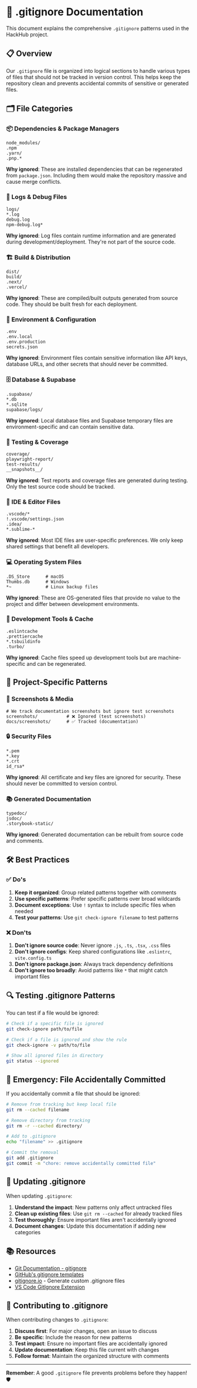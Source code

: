 # 🚫 .gitignore Documentation

This document explains the comprehensive `.gitignore` patterns used in the HackHub project.

## 📋 Overview

Our `.gitignore` file is organized into logical sections to handle various types of files that should not be tracked in version control. This helps keep the repository clean and prevents accidental commits of sensitive or generated files.

## 🗂️ File Categories

### 📦 Dependencies & Package Managers
```ignore
node_modules/
.npm
.yarn/
.pnp.*
```
**Why ignored**: These are installed dependencies that can be regenerated from `package.json`. Including them would make the repository massive and cause merge conflicts.

### 📝 Logs & Debug Files
```ignore
logs/
*.log
debug.log
npm-debug.log*
```
**Why ignored**: Log files contain runtime information and are generated during development/deployment. They're not part of the source code.

### 🏗️ Build & Distribution
```ignore
dist/
build/
.next/
.vercel/
```
**Why ignored**: These are compiled/built outputs generated from source code. They should be built fresh for each deployment.

### 🔐 Environment & Configuration
```ignore
.env
.env.local
.env.production
secrets.json
```
**Why ignored**: Environment files contain sensitive information like API keys, database URLs, and other secrets that should never be committed.

### 🗄️ Database & Supabase
```ignore
.supabase/
*.db
*.sqlite
supabase/logs/
```
**Why ignored**: Local database files and Supabase temporary files are environment-specific and can contain sensitive data.

### 🧪 Testing & Coverage
```ignore
coverage/
playwright-report/
test-results/
__snapshots__/
```
**Why ignored**: Test reports and coverage files are generated during testing. Only the test source code should be tracked.

### 🎯 IDE & Editor Files
```ignore
.vscode/*
!.vscode/settings.json
.idea/
*.sublime-*
```
**Why ignored**: Most IDE files are user-specific preferences. We only keep shared settings that benefit all developers.

### 💻 Operating System Files
```ignore
.DS_Store      # macOS
Thumbs.db      # Windows
*~             # Linux backup files
```
**Why ignored**: These are OS-generated files that provide no value to the project and differ between development environments.

### 🔧 Development Tools & Cache
```ignore
.eslintcache
.prettiercache
*.tsbuildinfo
.turbo/
```
**Why ignored**: Cache files speed up development tools but are machine-specific and can be regenerated.

## 🎯 Project-Specific Patterns

### 📸 Screenshots & Media
```ignore
# We track documentation screenshots but ignore test screenshots
screenshots/           # ❌ Ignored (test screenshots)
docs/screenshots/      # ✅ Tracked (documentation)
```

### 🔒 Security Files
```ignore
*.pem
*.key
*.crt
id_rsa*
```
**Why ignored**: All certificate and key files are ignored for security. These should never be committed to version control.

### 📚 Generated Documentation
```ignore
typedoc/
jsdoc/
.storybook-static/
```
**Why ignored**: Generated documentation can be rebuilt from source code and comments.

## 🛠️ Best Practices

### ✅ Do's

1. **Keep it organized**: Group related patterns together with comments
2. **Use specific patterns**: Prefer specific patterns over broad wildcards
3. **Document exceptions**: Use `!` syntax to include specific files when needed
4. **Test your patterns**: Use `git check-ignore filename` to test patterns

### ❌ Don'ts

1. **Don't ignore source code**: Never ignore `.js`, `.ts`, `.tsx`, `.css` files
2. **Don't ignore configs**: Keep shared configurations like `.eslintrc`, `vite.config.ts`
3. **Don't ignore package.json**: Always track dependency definitions
4. **Don't ignore too broadly**: Avoid patterns like `*` that might catch important files

## 🔍 Testing .gitignore Patterns

You can test if a file would be ignored:

```bash
# Check if a specific file is ignored
git check-ignore path/to/file

# Check if a file is ignored and show the rule
git check-ignore -v path/to/file

# Show all ignored files in directory
git status --ignored
```

## 🚨 Emergency: File Accidentally Committed

If you accidentally commit a file that should be ignored:

```bash
# Remove from tracking but keep local file
git rm --cached filename

# Remove directory from tracking
git rm -r --cached directory/

# Add to .gitignore
echo "filename" >> .gitignore

# Commit the removal
git add .gitignore
git commit -m "chore: remove accidentally committed file"
```

## 🔄 Updating .gitignore

When updating `.gitignore`:

1. **Understand the impact**: New patterns only affect untracked files
2. **Clean up existing files**: Use `git rm --cached` for already tracked files
3. **Test thoroughly**: Ensure important files aren't accidentally ignored
4. **Document changes**: Update this documentation if adding new categories

## 📚 Resources

- [Git Documentation - gitignore](https://git-scm.com/docs/gitignore)
- [GitHub's gitignore templates](https://github.com/github/gitignore)
- [gitignore.io](https://gitignore.io/) - Generate custom .gitignore files
- [VS Code GitIgnore Extension](https://marketplace.visualstudio.com/items?itemName=codezombiech.gitignore)

## 🤝 Contributing to .gitignore

When contributing changes to `.gitignore`:

1. **Discuss first**: For major changes, open an issue to discuss
2. **Be specific**: Include the reason for new patterns
3. **Test impact**: Ensure no important files are accidentally ignored
4. **Update documentation**: Keep this file current with changes
5. **Follow format**: Maintain the organized structure with comments

---

**Remember**: A good `.gitignore` file prevents problems before they happen! 🛡️
